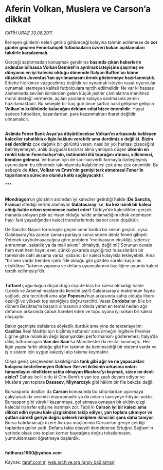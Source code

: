# Aferin Volkan, Muslera ve Carson’a dikkat

*FATİH URAZ 30.08.2011*

<div class="yazi"><p>İlerleyen günlerin neleri getirip götüreceği kolayına tahmin edilemese de <b>zor günler geçiren Fenerbahçeli futbolcuların özveri kokan açıklamaları takdirle karşılanmalı</b>.</p>
<p>Gerçeği saptırmadan konuşmak gerekirse <b>basında çıkan haberlerin ardından bilhassa Volkan Demirel’in ayrılmak isteyişine şaşırmış ve dünyanın en iyi kalecisi olduğu dönemde İtalyan Buffon’un küme düşürülen Juventus’tan ayrılmamasını örnek göstermeye hazırlanmıştık</b>. Elbette hiç kimse vazgeçilmez değildir ve oynamak isteyen vasat oyuncular oynamak istemeyen kaliteli futbolculara tercih edilmelidir. Ne var ki hassas zamanlarda sevilen isimlerden gelen küçük jestler camialarına inanılmaz moral desteği vermekte, açılan yaraların kolayca sarılmasına zemin hazırlamaktadır. Bu sebeple bir kaç gün önce şartlar nasıl gelişirse gelişsin <b>Volkan’ın kulübünde kalacağını deklare edişi bizce önemlidir</b>. Hayat sadece futboldan, başarılardan, para kazanmaktan ibaret değildir, olmamalıdır.</p>
<p><b><br/>Aslında Fener Bank Asya’ya düşürülecekse Volkan’ın arkasında bekleyen kaleciler rahatlıkla o ligin hakkını verebilir ama derdimiz o değil ki.</b> <b>Bizim asıl derdimiz</b> çok dağınık bir görüntü veren, nasıl bir yol haritası çizeceğini belirleyemeyen, anlık duygusal kararlar alma yanlışına düşen <b>ülkenin en renkli takımı Fenerbahçe’nin, üstündeki ölü toprağını atması, silkinmesi, kendine gelmesi</b>. Ve bunun için de sarı-lacivertli formayla özdeşleşmiş oyuncuların bu dönemde takımlarında kalabilmesi çok ama çok önemlidir. Bu sebeple de <b>Alex, Volkan ve Emre’nin gemiyi terk etmemesi Fener’in toparlanma sürecine olumlu katkı sağlayacaktır</b>.</p>
<p>***</p>
<p><b><br/>Mondragon</b>’un gidişinin ardından iyi kaleciler getirdiği halde (<b>De Sanctis, Franco</b>) istediği verimi alamayan <b>Galatasaray</b> ise, <b>bu kez isimli bir kaleci aldığı halde erken sevinmese isabet eder!</b> Türkiye’de kalecilikten gerçek manada anlayan pek az insan olduğu halde anlamadığını idrak edemeyen hayli fani yaşadığından kaleci transferlerinde isabet oranı düşüktür. </p>
<p>De Sanctis Napoli formasıyla geçen sene harika bir sezon geçirdi, oysa Galatasaray’da zaman zaman parlayıp sonra sönen deniz feneri gibiydi. Yetenek kaybolmayacağına göre problem “motivasyon eksikliği, yetersiz antrenman, sakatlık ya da mali sıkıntı” olmalıydı, değil mi? Sorunun cevabı hem evet hem hayır; evet, çünkü yukarıda saydığımız hususlardan bir tanesinde dahi aksama varsa, yabancı bir kaleci kolaylıkla tekleyebilir. Ama “bir ben vardır benden içerü!”de olduğu gibi gözden sürekli kaçırılan eksiklikse “takımın yapısına ve defans oyuncularının özelliğine uyumlu kaleci tercih edilmeyişi”dir.</p>
<p><b><br/>Taffarel</b> çoğunluğun düşündüğü ölçüde klas bir kaleci olmadığı halde (Leeds ve Arsenal maçlarında kendini aştı!) Galatasaray’a maksimum fayda sağladı, zira tecrübeli ama ağır <b>Popescu</b>’nun arkasında sahip olduğu libero özelliği ve yüksek top tekniğiyle doğru tercihti. Vasat <b>Cordoba</b>’nın bile bir dönem Beşiktaş’ta başarılı olmasının ardında yatan en temel neden ağır defansın arkasında çabuk hareket eden ve topu oyuna iyi sokan bir kaleci oluşuydu.</p>
<p>Bakın geçmişte defalarca söyledik durduk ama yine de tekrarlayalım; <b>Casillas</b> Real Madrid için biçilmiş kaftandır ama örneğin İngiltere Premier Ligi’ne gitse mümkün değil İspanya’daki performansını gösteremez; İtalya’da dikiş tutturamayan <b>Van der Saar</b>’sa Manchester’da resital sunmuştu. Her ligin yapısı farklı olduğu gibi her takımın da benimsediği bir sistemi vardır ve iş o sistem için uygun kaleciyi alıp takıma koymaktır.</p>
<p>Olaya geniş çerçeveden bakıldığında <b>tank gibi ağır ve ne yapacakları kolayına kestirilemeyen Gökhan-Servet ikilisinin arkasına onları tamamlayıcı niteliklere sahip olmayan Muslera’yı koymak, sizce ne denli akılcı?</b> Dahası belli oldu ki Cim-Bom’un yan top zaafı devam ediyor ve Muslera yan toplara <b>Dassaev</b>, <b>Mlynarczyk</b> gibi hâkim bir file bekçisi değil. </p>
<p>Bursasporlu dostları da <b>Carson</b> konusunda bu sütunlardan uyarmaya çalıştıysak da sesimizi duyuramadık ya da onların tavsiyeye ihtiyacı yoktu. Bursaspor gibi sürekli kazanmaya, gol atmaya oynayan bir ekibin çizgi kalecisi transfer edişine inanmak zor. Tabii ki <b>Carson iyi bir kaleci ama dikkat edin oyunu kale çizgisinden takip ediyor, yan toplara çıkmıyor ve şutları sürekli geriye doğru çelerek rakiplere ikinci bir şans daha tanıyor</b>. Bursa hatırlanacağı üzere Avrupa maçlarında Carson’un geriye çeldiği toplardan goller yedi. Defans takip etseydi demektense Ertuğrul Sağlam’ın yerinde olsak ona topları korner bayrağına doğru tokatlamasını, yumruklamasını öğretmeye başlardık.</p>
<p><b><br/>fatihuraz1960@yahoo.com</b></p>
</div>

Kaynak: [taraf.com.tr](http://www.taraf.com.tr/fatih-uraz-2/makale-aferin-volkan-muslera-ve-carson-a-dikkat.htm), [web.archive.org (arşiv bağlantısı)](http://web.archive.org/web/20131107114738/http://www.taraf.com.tr/fatih-uraz-2/makale-aferin-volkan-muslera-ve-carson-a-dikkat.htm)

